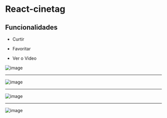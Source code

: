 # React-cinetag

## Funcionalidades

* Curtir

* Favoritar

* Ver o Video

![image](https://github.com/joaovictodesousa/React-cinetag/assets/107226493/c76cecf4-d92b-4204-b305-359db0fa1960)
<hr>

![image](https://github.com/joaovictodesousa/React-cinetag/assets/107226493/67461471-0124-4b22-9331-2a4dd2651a0f)
<hr>

![image](https://github.com/joaovictodesousa/React-cinetag/assets/107226493/b9a86df6-9e8d-4cff-9970-6963ac610579)
<hr>

![image](https://github.com/joaovictodesousa/React-cinetag/assets/107226493/0c67a536-465a-4ad4-8f9a-e6ea385c8352)

